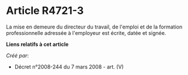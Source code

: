 # Article R4721-3

La mise en demeure du directeur du travail, de l'emploi et de la formation professionnelle adressée à l'employeur est écrite,
datée et signée.

**Liens relatifs à cet article**

_Créé par_:

  - Décret n°2008-244 du 7 mars 2008 - art. (V)
